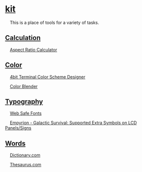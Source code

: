 <h1><a href="#kit" title="kit" target="_blank">kit</a></h1>

<p>‌‌ ‌‌ ‌‌ ‌‌ This is a place of tools for a variety of tasks.</p>


<h2><a href="#Calculation" title="Calculation" target="_blank">Calculation</a></h2>

<p>‌‌ ‌‌ ‌‌ ‌‌ <a href="https://jesterjunk.github.io/kit/aspect_ratio" title="Aspect Ratio Calculator" target="_blank">Aspect Ratio Calculator</a></p>


<h2><a href="#Color" title="Color" target="_blank">Color</a></h2>

<p>‌‌ ‌‌ ‌‌ ‌‌ <a href="https://jesterjunk.github.io/kit/4bit" title="4bit Terminal Color Scheme Designer" target="_blank">4bit Terminal Color Scheme Designer</a></p>

<p>‌‌ ‌‌ ‌‌ ‌‌ <a href="https://jesterjunk.github.io/kit/color-blend" title="Color Blender" target="_blank">Color Blender</a></p>


<h2><a href="#Typography" title="Typography" target="_blank">Typography</a></h2>

<p>‌‌ ‌‌ ‌‌ ‌‌ <a href="https://jesterjunk.github.io/kit/web-safe-fonts" title="Web Safe Fonts" target="_blank">Web Safe Fonts</a></p>

<p>‌‌ ‌‌ ‌‌ ‌‌ <a href="https://jesterjunk.github.io/kit/Empyrion/egs-lcd-symbols" title="Empyrion - Galactic Survival: Supported Extra Symbols on LCD Panels/Signs" target="_blank">Empyrion - Galactic Survival: Supported Extra Symbols on LCD Panels/Signs</a></p>

<h2><a href="#Words" title="Words" target="_blank">Words</a></h2>

<p>‌‌ ‌‌ ‌‌ ‌‌ <a href="https://www.dictionary.com/" title="Dictionary.com" target="_blank">Dictionary.com</a></p>

<p>‌‌ ‌‌ ‌‌ ‌‌ <a href="https://www.thesaurus.com/" title="Thesaurus.com" target="_blank">Thesaurus.com</a></p>
